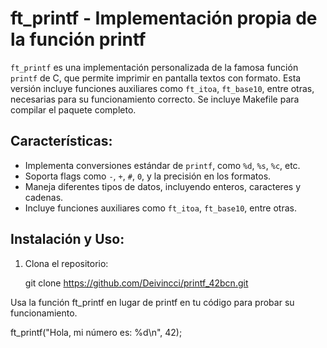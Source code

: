 # ft_printf - Implementación propia de la función printf

`ft_printf` es una implementación personalizada de la famosa función `printf` de C, que permite imprimir en pantalla textos con formato. Esta versión incluye funciones auxiliares como `ft_itoa`, `ft_base10`, entre otras, necesarias para su funcionamiento correcto.
Se incluye Makefile para compilar el paquete completo.

## Características:

- Implementa conversiones estándar de `printf`, como `%d`, `%s`, `%c`, etc.
- Soporta flags como `-`, `+`, `#`, `0`, y la precisión en los formatos.
- Maneja diferentes tipos de datos, incluyendo enteros, caracteres y cadenas.
- Incluye funciones auxiliares como `ft_itoa`, `ft_base10`, entre otras.

## Instalación y Uso:

1. Clona el repositorio:


   git clone https://github.com/Deivincci/printf_42bcn.git


Usa la función ft_printf en lugar de printf en tu código para probar su funcionamiento.

ft_printf("Hola, mi número es: %d\n", 42);
